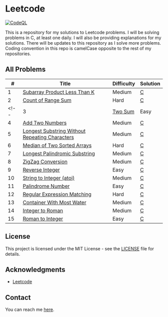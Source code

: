 # Leetcode

[![CodeQL](https://github.com/mldxo/leetcode/actions/workflows/codeql.yml/badge.svg)](https://github.com/mldxo/leetcode/actions/workflows/codeql.yml)

This is a repository for my solutions to Leetcode problems. I will be solving problems in C, at least one daily. I will also be providing explanations for my solutions. There will be updates to this repository as I solve more problems. Coding convention in this repo is camelCase opposite to the rest of my repositories.

## All Problems

| # | Title | Difficulty | Solution |
|---| ----- | ---------- | -------- |
| 1 | [Subarray Product Less Than K](https://leetcode.com/problems/subarray-product-less-than-k/) | Medium | [C](subarray-product-less-than-k/main.c) |
| 2 | [Count of Range Sum](https://leetcode.com/problems/count-of-range-sum/) | Hard | [C](count-of-range-sum/main.c) |
<!-- | 3 | [Two Sum](https://leetcode.com/problems/two-sum/) | Easy | [C](two-sum/main.c) |
| 4 | [Add Two Numbers](https://leetcode.com/problems/add-two-numbers/) | Medium | [C](add-two-numbers/main.c) |
| 5 | [Longest Substring Without Repeating Characters](https://leetcode.com/problems/longest-substring-without-repeating-characters/) | Medium | [C](longest-substring-without-repeating-characters/main.c) |
| 6 | [Median of Two Sorted Arrays](https://leetcode.com/problems/median-of-two-sorted-arrays/) | Hard | [C](median-of-two-sorted-arrays/main.c) |
| 7 | [Longest Palindromic Substring](https://leetcode.com/problems/longest-palindromic-substring/) | Medium | [C](longest-palindromic-substring/main.c) |
| 8 | [ZigZag Conversion](https://leetcode.com/problems/zigzag-conversion/) | Medium | [C](zigzag-conversion/main.c) |
| 9 | [Reverse Integer](https://leetcode.com/problems/reverse-integer/) | Easy | [C](reverse-integer/main.c) |
| 10 | [String to Integer (atoi)](https://leetcode.com/problems/string-to-integer-atoi/) | Medium | [C](string-to-integer-atoi/main.c) |
| 11 | [Palindrome Number](https://leetcode.com/problems/palindrome-number/) | Easy | [C](palindrome-number/main.c) |
| 12 | [Regular Expression Matching](https://leetcode.com/problems/regular-expression-matching/) | Hard | [C](regular-expression-matching/main.c) |
| 13 | [Container With Most Water](https://leetcode.com/problems/container-with-most-water/) | Medium | [C](container-with-most-water/main.c) |
| 14 | [Integer to Roman](https://leetcode.com/problems/integer-to-roman/) | Medium | [C](integer-to-roman/main.c) |
| 15 | [Roman to Integer](https://leetcode.com/problems/roman-to-integer/) | Easy | [C](roman-to-integer/main.c) | -->

## License

This project is licensed under the MIT License - see the [LICENSE](LICENSE) file for details.

## Acknowledgments

* [Leetcode](https://leetcode.com/)

## Contact

You can reach me [here](https://mldxo.github.io/).
